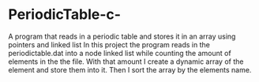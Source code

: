 # PeriodicTable-c-
A program that reads in a periodic table and stores it in an array using pointers and linked list
In this project the program reads in the periodictable.dat into a node linked list while counting the amount of elements in the the file.
With that amount I create a dynamic array of the element and store them into it. Then I sort the array by the elements name.
